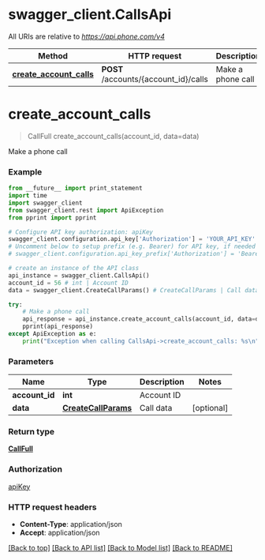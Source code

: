# swagger_client.CallsApi

All URIs are relative to *https://api.phone.com/v4*

Method | HTTP request | Description
------------- | ------------- | -------------
[**create_account_calls**](CallsApi.md#create_account_calls) | **POST** /accounts/{account_id}/calls | Make a phone call


# **create_account_calls**
> CallFull create_account_calls(account_id, data=data)

Make a phone call



### Example 
```python
from __future__ import print_statement
import time
import swagger_client
from swagger_client.rest import ApiException
from pprint import pprint

# Configure API key authorization: apiKey
swagger_client.configuration.api_key['Authorization'] = 'YOUR_API_KEY'
# Uncomment below to setup prefix (e.g. Bearer) for API key, if needed
# swagger_client.configuration.api_key_prefix['Authorization'] = 'Bearer'

# create an instance of the API class
api_instance = swagger_client.CallsApi()
account_id = 56 # int | Account ID
data = swagger_client.CreateCallParams() # CreateCallParams | Call data (optional)

try: 
    # Make a phone call
    api_response = api_instance.create_account_calls(account_id, data=data)
    pprint(api_response)
except ApiException as e:
    print("Exception when calling CallsApi->create_account_calls: %s\n" % e)
```

### Parameters

Name | Type | Description  | Notes
------------- | ------------- | ------------- | -------------
 **account_id** | **int**| Account ID | 
 **data** | [**CreateCallParams**](CreateCallParams.md)| Call data | [optional] 

### Return type

[**CallFull**](CallFull.md)

### Authorization

[apiKey](../README.md#apiKey)

### HTTP request headers

 - **Content-Type**: application/json
 - **Accept**: application/json

[[Back to top]](#) [[Back to API list]](../README.md#documentation-for-api-endpoints) [[Back to Model list]](../README.md#documentation-for-models) [[Back to README]](../README.md)

